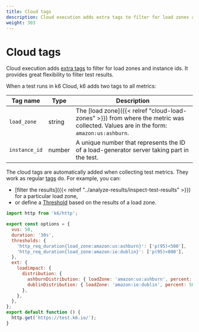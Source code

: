 ```yaml
---
title: Cloud tags
description: Cloud execution adds extra tags to filter for load zones and instance ids. It provides great flexibility to filter test results.
weight: 303
---
```


# Cloud tags

Cloud execution adds [extra tags](https://k6.io/using-k6/tags-and-groups) to filter for load zones and instance ids. It provides great flexibility to filter test results.

When a test runs in k6 Cloud, k6 adds two tags to all metrics:

| Tag name      | Type   | Description                                                                                          |
| ------------- | ------ | ---------------------------------------------------------------------------------------------------- |
| `load_zone`   | string | The [load zone]({{< relref "cloud-load-zones" >}}) from where the metric was collected. Values are in the form: `amazon:us:ashburn`. |
| `instance_id` | number | A unique number that represents the ID of a load-generator server taking part in the test.              |

The cloud tags are automatically added when collecting test metrics. They work as regular [tags](https://k6.io/using-k6/tags-and-groups) do. For example, you can: 
- [filter the results]({{< relref "../analyze-results/inspect-test-results" >}}) for a particular load zone,
- or define a [Threshold](https://k6.io/using-k6/thresholds#thresholds-on-sub-metrics-tagged-metrics) based on the results of a load zone.


```javascript
import http from 'k6/http';

export const options = {
  vus: 50,
  duration: '30s',
  thresholds: {
    'http_req_duration{load_zone:amazon:us:ashburn}': ['p(95)<500'],
    'http_req_duration{load_zone:amazon:ie:dublin}': ['p(95)<800'],
  },
  ext: {
    loadimpact: {
      distribution: {
        ashburnDistribution: { loadZone: 'amazon:us:ashburn', percent: 50 },
        dublinDistribution: { loadZone: 'amazon:ie:dublin', percent: 50 },
      },
    },
  },
};
export default function () {
  http.get('https://test.k6.io/');
}
```


